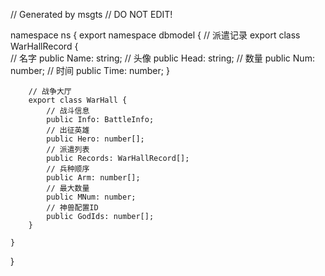 // Generated by msgts
// DO NOT EDIT!

namespace ns {
	export namespace dbmodel {
		// 派遣记录
		export class WarHallRecord {	
			// 名字
			public Name: string; 
			// 头像
			public Head: string; 
			// 数量
			public Num: number; 
			// 时间
			public Time: number; 
		}
		
		// 战争大厅
		export class WarHall {	
			// 战斗信息
			public Info: BattleInfo; 
			// 出征英雄
			public Hero: number[]; 
			// 派遣列表
			public Records: WarHallRecord[]; 
			// 兵种顺序
			public Arm: number[]; 
			// 最大数量
			public MNum: number; 
			// 神兽配置ID
			public GodIds: number[]; 
		}
		
	}
}
